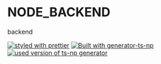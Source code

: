 # NODE_BACKEND

backend

[![styled with prettier](https://img.shields.io/badge/code_style-prettier-ff69b4.svg)](https://github.com/prettier/prettier)
[![Built with generator-ts-np](https://img.shields.io/badge/scaffolding-ts_np-2699ad.svg)](https://github.com/vajahath/generator-ts-np)
[![used version of ts-np generator](https://img.shields.io/badge/ts--np-v1.0.2-a5a5a5.svg)](https://github.com/vajahath/generator-ts-np)
